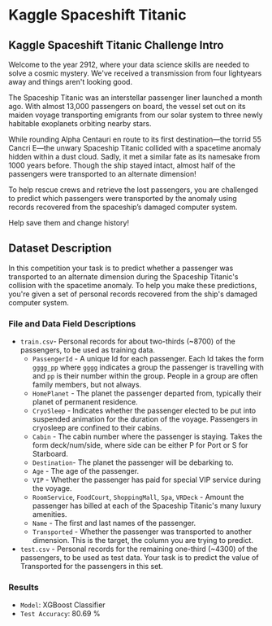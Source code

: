 # Kaggle Spaceshift Titanic
## Kaggle Spaceshift Titanic Challenge Intro

Welcome to the year 2912, where your data science skills are needed to solve a cosmic mystery. We've received a transmission from four lightyears away and things aren't looking good.

The Spaceship Titanic was an interstellar passenger liner launched a month ago. With almost 13,000 passengers on board, the vessel set out on its maiden voyage transporting emigrants from our solar system to three newly habitable exoplanets orbiting nearby stars.

While rounding Alpha Centauri en route to its first destination—the torrid 55 Cancri E—the unwary Spaceship Titanic collided with a spacetime anomaly hidden within a dust cloud. Sadly, it met a similar fate as its namesake from 1000 years before. Though the ship stayed intact, almost half of the passengers were transported to an alternate dimension!

To help rescue crews and retrieve the lost passengers, you are challenged to predict which passengers were transported by the anomaly using records recovered from the spaceship’s damaged computer system.

Help save them and change history!

## Dataset Description

In this competition your task is to predict whether a passenger was transported to an alternate dimension during the Spaceship Titanic's collision with the spacetime anomaly. To help you make these predictions, you're given a set of personal records recovered from the ship's damaged computer system.

### File and Data Field Descriptions

* `train.csv`- Personal records for about two-thirds (~8700) of the passengers, to be used as training data.
    * `PassengerId` - A unique Id for each passenger. Each Id takes the form `gggg_pp` where `gggg` indicates a group the passenger is travelling with and `pp` is their number within the group. People in a group are often family members, but not always.
    * `HomePlanet` - The planet the passenger departed from, typically their planet of permanent residence.
    * `CryoSleep` - Indicates whether the passenger elected to be put into suspended animation for the duration of the voyage. Passengers in cryosleep are confined to their cabins.
    * `Cabin` - The cabin number where the passenger is staying. Takes the form deck/num/side, where side can be either P for Port or S for Starboard.
    * `Destination`- The planet the passenger will be debarking to.
    * `Age` - The age of the passenger.
    * `VIP` - Whether the passenger has paid for special VIP service during the voyage.
    * `RoomService`, `FoodCourt`, `ShoppingMall`, `Spa`, `VRDeck` - Amount the passenger has billed at each of the Spaceship Titanic's many luxury amenities.
    * `Name` - The first and last names of the passenger.
    * `Transported` - Whether the passenger was transported to another dimension. This is the target, the column you are trying to predict.
* `test.csv` - Personal records for the remaining one-third (~4300) of the passengers, to be used as test data. Your task is to predict the value of Transported for the passengers in this set.

### Results 

* `Model`: XGBoost Classifier
* `Test Accuracy`: 80.69 % 

